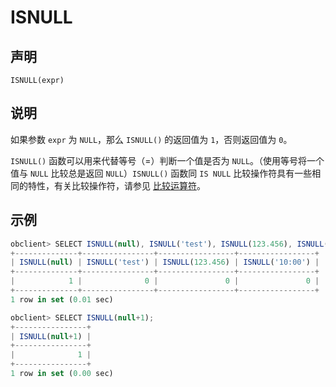 ISNULL
===========================

声明
-----------------------

```unknow
ISNULL(expr)
```

说明
-----------------------

如果参数 `expr` 为 `NULL`，那么 `ISNULL()` 的返回值为 `1`，否则返回值为 `0`。

`ISNULL()` 函数可以用来代替等号（=）判断一个值是否为 `NULL`。（使用等号将一个值与 `NULL` 比较总是返回 `NULL`）`ISNULL()` 函数同 `IS NULL` 比较操作符具有一些相同的特性，有关比较操作符，请参见 [比较运算符](../../../2.operator/5.sql-reference-comparison-operators.md)。

示例
-----------------------

```javascript
obclient> SELECT ISNULL(null), ISNULL('test'), ISNULL(123.456), ISNULL('10:00');
+--------------+----------------+-----------------+-----------------+
| ISNULL(null) | ISNULL('test') | ISNULL(123.456) | ISNULL('10:00') |
+--------------+----------------+-----------------+-----------------+
|            1 |              0 |               0 |               0 |
+--------------+----------------+-----------------+-----------------+
1 row in set (0.01 sec)

obclient> SELECT ISNULL(null+1);
+----------------+
| ISNULL(null+1) |
+----------------+
|              1 |
+----------------+
1 row in set (0.00 sec)
```
